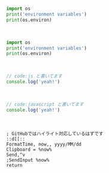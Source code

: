 ```python
import os
print('environment variables')
print(os.environ)
```

<br>

```python
import os
print('environment variables')
print(os.environ)
```

<br>

```javascript
// code:js と書いてます
console.log('yeah!')
```

<br>

```javascript
// code:javascript と書いてます
console.log('yeah!')
```

<br>

```ahk
; GitHubではハイライト対応しているはずです
::d[[::
FormatTime, now,, yyyy/MM/dd
Clipboard = %now%
Send,^v
;SendInput %now%
return
```
